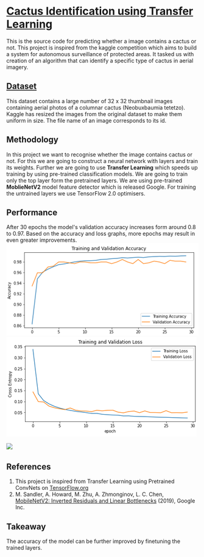 # [Cactus Identification using Transfer Learning](https://www.kaggle.com/c/aerial-cactus-identification)
This is the source code for predicting whether a image contains a cactus or not. This project is inspired from the kaggle competition which aims to build a system for autonomous surveillance of protected areas. It tasked us with creation of an algorithm that can identify a specific type of cactus in aerial imagery.
## [Dataset](https://www.kaggle.com/c/aerial-cactus-identification/data)
This dataset contains a large number of 32 x 32 thumbnail images containing aerial photos of a columnar cactus (Neobuxbaumia tetetzo). Kaggle has resized the images from the original dataset to make them uniform in size. The file name of an image corresponds to its id.
## Methodology
In this project we want to recognise whether the image contains cactus or not.
For this we are going to construct a neural network with layers and train its weights.
Further we are going to use **Transfer Learning** which speeds up training by using pre-trained classification models. We are going to train only the top layer form the pretrained layers.
We are using pre-trained **MoblieNetV2** model feature detector which is released Google. For training the untrained layers we use TensorFlow 2.0 optimisers.

## Performance
After 30 epochs the model's validation accuracy increases form around 0.8 to 0.97.
Based on the accuracy and loss graphs, more epochs may result in even greater improvements.
![](images/accuracy.png)
![](images/cost.png)


![](demo.gif)

## References
1. This project is inspired from Transfer Learning using Pretrained ConvNets on [TensorFlow.org](https://www.tensorflow.org/tutorials/images/transfer_learning)
2. M. Sandler, A. Howard, M. Zhu, A. Zhmonginov, L. C. Chen, [MobileNetV2: Inverted Residuals and Linear Bottlenecks](https://arxiv.org/pdf/1801.04381.pdf) (2019), Google Inc.


## Takeaway
The accuracy of the model can be further improved by finetuning the trained layers.